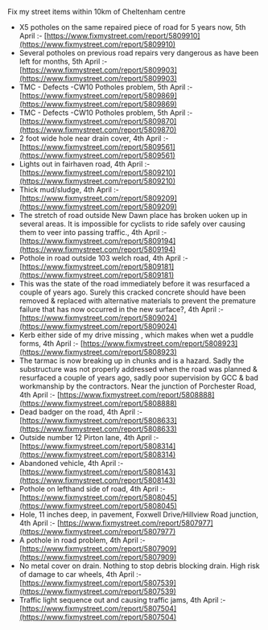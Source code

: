 Fix my street items within 10km of Cheltenham centre

<!-- fix_marker starts -->

- X5 potholes on the same repaired piece of road for 5 years now, 5th April :- [https://www.fixmystreet.com/report/5809910](https://www.fixmystreet.com/report/5809910)
- Several potholes on previous road repairs very dangerous as have been left for months, 5th April :- [https://www.fixmystreet.com/report/5809903](https://www.fixmystreet.com/report/5809903)
- TMC - Defects -CW10 Potholes problem, 5th April :- [https://www.fixmystreet.com/report/5809869](https://www.fixmystreet.com/report/5809869)
- TMC - Defects -CW10 Potholes problem, 5th April :- [https://www.fixmystreet.com/report/5809870](https://www.fixmystreet.com/report/5809870)
- 2 foot wide hole near drain cover, 4th April :- [https://www.fixmystreet.com/report/5809561](https://www.fixmystreet.com/report/5809561)
- Lights out in fairhaven road, 4th April :- [https://www.fixmystreet.com/report/5809210](https://www.fixmystreet.com/report/5809210)
- Thick mud/sludge, 4th April :- [https://www.fixmystreet.com/report/5809209](https://www.fixmystreet.com/report/5809209)
- The stretch of road outside New Dawn place has broken uoken up in several areas. It is impossible for cyclists to ride safely over causing them to veer into passing traffic., 4th April :- [https://www.fixmystreet.com/report/5809194](https://www.fixmystreet.com/report/5809194)
- Pothole in road outside 103 welch road, 4th April :- [https://www.fixmystreet.com/report/5809181](https://www.fixmystreet.com/report/5809181)
- This was the state of the road immediately before it was resurfaced a couple of years ago. Surely this cracked concrete should have been removed & replaced with alternative materials to prevent the premature failure that has now occurred in the new surface?, 4th April :- [https://www.fixmystreet.com/report/5809024](https://www.fixmystreet.com/report/5809024)
- Kerb either side of my drive missing , which makes when wet a puddle forms, 4th April :- [https://www.fixmystreet.com/report/5808923](https://www.fixmystreet.com/report/5808923)
- The tarmac is now breaking up in chunks and is a hazard. Sadly the substructure was not properly addressed when the road was planned & resurfaced a couple of years ago, sadly poor supervision by GCC & bad workmanship by the contractors. Near the junction of Porchester Road, 4th April :- [https://www.fixmystreet.com/report/5808888](https://www.fixmystreet.com/report/5808888)
- Dead badger on the road, 4th April :- [https://www.fixmystreet.com/report/5808633](https://www.fixmystreet.com/report/5808633)
- Outside number 12 Pirton lane, 4th April :- [https://www.fixmystreet.com/report/5808314](https://www.fixmystreet.com/report/5808314)
- Abandoned vehicle, 4th April :- [https://www.fixmystreet.com/report/5808143](https://www.fixmystreet.com/report/5808143)
- Pothole on lefthand side of road, 4th April :- [https://www.fixmystreet.com/report/5808045](https://www.fixmystreet.com/report/5808045)
- Hole, 11 inches deep, in pavement, Foxwell Drive/Hillview Road junction, 4th April :- [https://www.fixmystreet.com/report/5807977](https://www.fixmystreet.com/report/5807977)
- A pothole in road problem, 4th April :- [https://www.fixmystreet.com/report/5807909](https://www.fixmystreet.com/report/5807909)
- No metal cover on drain. Nothing to stop debris blocking drain. High risk of damage to car wheels, 4th April :- [https://www.fixmystreet.com/report/5807539](https://www.fixmystreet.com/report/5807539)
- Traffic light sequence out and causing traffic jams, 4th April :- [https://www.fixmystreet.com/report/5807504](https://www.fixmystreet.com/report/5807504)

<!-- fix_marker ends -->